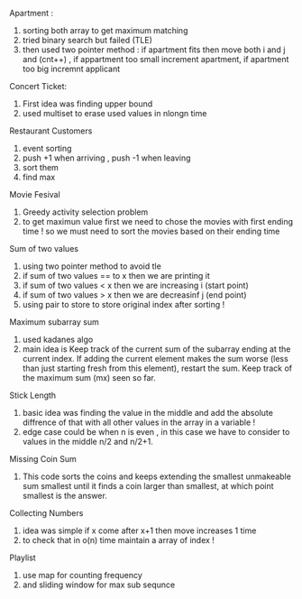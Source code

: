 Apartment :
1. sorting both array to get maximum matching
2. tried binary search but failed (TLE)
3. then used two pointer method : if apartment fits then move both i and j and (cnt++) , if appartment too small increment apartment, if apartment too big incremnt applicant


Concert Ticket:

1. First idea was finding upper bound 
2. used multiset to erase used values in nlongn time


Restaurant Customers
1. event sorting
2. push +1 when arriving , push -1 when leaving
3. sort them
4. find max


Movie Fesival
1. Greedy activity selection problem
2. to get maximun value first we need to chose the movies with first ending time ! so we must need to sort the movies based on their ending time


Sum of two values
1. using two pointer method to avoid tle
2. if sum of two values == to x then we are printing it
3. if sum of two values < x then we are increasing i (start point)
4. if sum of two values > x then we are decreasinf j (end point)
5. using pair to store to store original index after sorting !


Maximum subarray sum
1. used kadanes algo
2. main idea is Keep track of the current sum of the subarray ending at the current index. If adding the current element makes the sum worse (less than just starting fresh from this element), restart the sum. Keep track of the maximum sum (mx) seen so far.


Stick Length
1. basic idea was finding the value in the middle and add the absolute diffrence of that with all other values in the array in a variable !
2. edge case could be when n is even , in this case we have to consider to values in the middle n/2 and n/2+1.


Missing Coin Sum 
1. This code sorts the coins and keeps extending the smallest unmakeable sum smallest until it finds a coin larger than smallest, at which point smallest is the answer.


Collecting Numbers
1. idea was simple if x come after x+1 then move increases 1 time
2. to check that in o(n) time maintain a array of index !

Playlist
1. use map for counting frequency
2. and sliding window for max sub sequnce 







